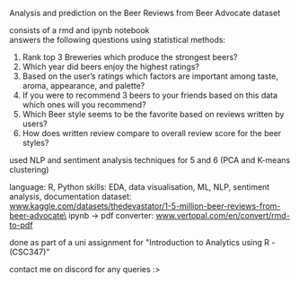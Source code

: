 Analysis and prediction on the Beer Reviews from Beer Advocate dataset

consists of a rmd and ipynb notebook\
answers the following questions using statistical methods:

1. Rank top 3 Breweries which produce the strongest beers?
2. Which year did beers enjoy the highest ratings?
3. Based on the user’s ratings which factors are important among taste, aroma, appearance, and palette?
4. If you were to recommend 3 beers to your friends based on this data which ones will you recommend?
5. Which Beer style seems to be the favorite based on reviews written by users?
6. How does written review compare to overall review score for the beer styles?

used NLP and sentiment analysis techniques for 5 and 6
(PCA and K-means clustering)

language: R, Python
skills: EDA, data visualisation, ML, NLP, sentiment analysis, documentation
dataset: www.kaggle.com/datasets/thedevastator/1-5-million-beer-reviews-from-beer-advocate\
ipynb -> pdf converter: www.vertopal.com/en/convert/rmd-to-pdf

done as part of a uni assignment for "Introduction to Analytics using R - (CSC347)"

contact me on discord for any queries :>
